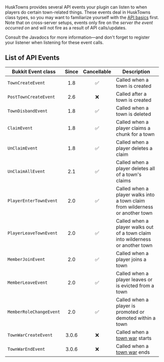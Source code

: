 HuskTowns provides several API events your plugin can listen to when players do certain town-related things. These events deal in HuskTowns class types, so you may want to familiarize yourself with the [API basics](API) first. Note that on cross-server setups, events only fire on the *server the event occurred on* and will not fire as a result of API calls/updates.

Consult the Javadocs for more information&mdash;and don't forget to register your listener when listening for these event calls.

## List of API Events
| Bukkit Event class      | Since | Cancellable | Description                                                                    |
|-------------------------|:-----:|:-----------:|--------------------------------------------------------------------------------|
| `TownCreateEvent`       |  1.8  |      ✅      | Called when a town is created                                                  |
| `PostTownCreateEvent`   |  2.6  |      ❌      | Called after a town is created                                                 |
| `TownDisbandEvent`      |  1.8  |      ✅      | Called when a town is deleted                                                  |
| `ClaimEvent`            |  1.8  |      ✅      | Called when a player claims a chunk for a town                                 |
| `UnClaimEvent`          |  1.8  |      ✅      | Called when a player deletes a claim                                           |
| `UnClaimAllEvent`       |  2.1  |      ✅      | Called when a player deletes all of a town's claims                            |
| `PlayerEnterTownEvent`  |  2.0  |      ✅      | Called when a player walks into a town claim from wilderness or another town   |
| `PlayerLeaveTownEvent`  |  2.0  |      ✅      | Called when a player walks out of a town claim into wilderness or another town |
| `MemberJoinEvent`       |  2.0  |      ✅      | Called when a player joins a town                                              |
| `MemberLeaveEvent`      |  2.0  |      ✅      | Called when a player leaves or is evicted from a town                          |
| `MemberRoleChangeEvent` |  2.0  |      ✅      | Called when a player is promoted or demoted within a town                      |
| `TownWarCreateEvent`    | 3.0.6 |      ❌      | Called when a [town war](Wars) starts                                          |
| `TownWarEndEvent`      | 3.0.6 |      ❌      | Called when a [town war](Wars) ends                                             |
